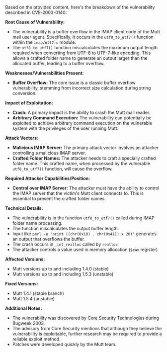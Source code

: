 Based on the provided content, here's the breakdown of the vulnerability described in CVE-2003-0140:

**Root Cause of Vulnerability:**
- The vulnerability is a buffer overflow in the IMAP client code of the Mutt mail user agent. Specifically, it occurs in the `utf8_to_utf7()` function within the `imap/utf7.c` module.
- The `utf8_to_utf7()` function miscalculates the maximum output length required when converting from UTF-8 to UTF-7-like encoding. This allows a crafted folder name to generate an output larger than the allocated buffer, leading to a buffer overflow.

**Weaknesses/Vulnerabilities Present:**
- **Buffer Overflow:** The core issue is a classic buffer overflow vulnerability, stemming from incorrect size calculation during string conversion.

**Impact of Exploitation:**
- **Crash:** A primary impact is the ability to crash the Mutt mail reader.
- **Arbitrary Command Execution:** The vulnerability can potentially be exploited to achieve arbitrary command execution on the vulnerable system with the privileges of the user running Mutt.

**Attack Vectors:**
- **Malicious IMAP Server:** The primary attack vector involves an attacker controlling a malicious IMAP server.
- **Crafted Folder Names:** The attacker needs to craft a specially crafted folder name. This crafted name, when processed by the vulnerable `utf8_to_utf7()` function, will cause the overflow.

**Required Attacker Capabilities/Position:**
- **Control over IMAP Server:** The attacker must have the ability to control the IMAP server that the victim's Mutt client connects to. This is essential to present the crafted folder names.

**Technical Details:**

* The vulnerability is in the function  `utf8_to_utf7()` called during IMAP folder name processing.
* The function miscalculates the output buffer length.
* Input like `perl -e 'print ((chr(0x10) . chr(0x41)) x 20)'` generates an output that overflows the buffer.
* The crash occurs in `_int_realloc` called by `realloc`
* The attacker controls a value used in memory allocation (`$eax` register)

**Affected Versions:**

*   Mutt versions up to and including 1.4.0 (stable)
*   Mutt versions up to and including 1.5.3 (unstable)

**Fixed Versions:**

*   Mutt 1.4.1 (stable branch)
*  Mutt 1.5.4 (unstable)

**Additional Notes:**

*   The vulnerability was discovered by Core Security Technologies during Bugweek 2003.
*   The advisory from Core Security mentions that although they believe the vulnerability is exploitable, further research may be required to provide a reliable exploit method.
*   Patches were developed quickly by the Mutt team.